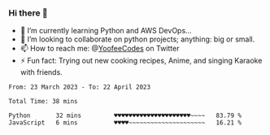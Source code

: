 ### Hi there 👋

<!--
**Sara-Pak/Sara-Pak** is a ✨ _special_ ✨ repository because its `README.md` (this file) appears on your GitHub profile.

Here are some ideas to get you started:
- 🤔 I’m looking for help with ...
- 💬 Ask me about ...
- 😄 Pronouns: ...


- 🔭 I’m currently working on getting certified in Google's IT Automation with Python and doing #100daysofcode in Python. 
-->
- 🌱 I’m currently learning Python and AWS DevOps...
- 👯 I’m looking to collaborate on python projects; anything: big or small.
- 📫 How to reach me: @[YoofeeCodes](https://twitter.com/YoofeeCodes) on Twitter
- ⚡ Fun fact: Trying out new cooking recipes, Anime, and singing Karaoke with friends.


<!--START_SECTION:waka-->

```text
From: 23 March 2023 - To: 22 April 2023

Total Time: 38 mins

Python       32 mins         ♥♥♥♥♥♥♥♥♥♥♥♥♥♥♥♥♥♥♥♥♥~~~~   83.79 %
JavaScript   6 mins          ♥♥♥♥~~~~~~~~~~~~~~~~~~~~~   16.21 %
```

<!--END_SECTION:waka-->
